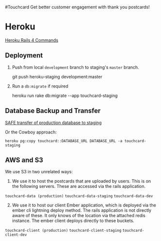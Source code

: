 #Touchcard
Get better customer engagement with thank you postcards!



# Heroku

[Heroku Rails 4 Commands](https://devcenter.heroku.com/articles/getting-started-with-rails4)


## Deployment

1. Push from local `development` branch to staging's `master` branch.


    git push heroku-staging development:master

2. Run a `db:migrate` if required


    heroku run rake db:migrate --app touchcard-staging


## Database Backup and Transfer

[SAFE transfer of production database to staging](http://stackoverflow.com/questions/10673630/how-do-i-transfer-production-database-to-staging-on-heroku-using-pgbackups-gett)

Or the Cowboy approach:

    heroku pg:copy touchcard::DATABASE_URL DATABASE_URL -a touchcard-staging


## AWS and S3

We use S3 in two unrelated ways:

1) We use it to host the postcards that are uploaded by users. This is on the following servers. These are accessed via the rails application.

`touchcard-data (production)`
`touchcard-data-staging`
`touchcard-data-dev`


2) We use it to host our client Ember application, which is deployed via the ember cli lightning deploy method. The rails application is not directly aware of these. It only knows of the location via the attached redis instance. The ember client deploys directly to these buckets.

`touchcard-client (production)`
`touchcard-client-staging`
`touchcard-client-dev`



